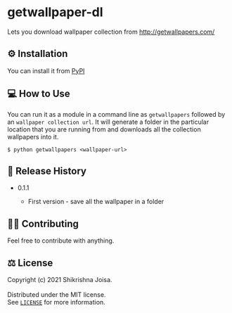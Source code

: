 # getwallpaper-dl

Lets you download wallpaper collection from http://getwallpapers.com/

## ⚙️ Installation

You can install it from [PyPI](https://pypi.org/project/getwallpapers/)

## 💻 How to Use

You can run it as a module in a command line as `getwallpapers` followed by an `wallpaper collection url`. It will generate a folder in the particular location that you are running from and downloads all the collection wallpapers into it.

    $ python getwallpapers <wallpaper-url>

## 📑 Release History

* 0.1.1

    * First version - save all the wallpaper in a folder

## 🚧🚀 Contributing

Feel free to contribute with anything.

## ⚖️ License

Copyright (c) 2021 Shikrishna Joisa. <br />
<br />
Distributed under the MIT license. <br />
See [`LICENSE`](https://github.com/Diegoslourenco/skoopy/blob/main/LICENSE) for more information.
